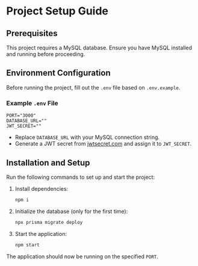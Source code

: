 # Project Setup Guide

## Prerequisites

This project requires a MySQL database. Ensure you have MySQL installed and running before proceeding.

## Environment Configuration

Before running the project, fill out the `.env` file based on `.env.example`.

### Example `.env` File

```
PORT="3000"
DATABASE_URL=""
JWT_SECRET=""
```

- Replace `DATABASE_URL` with your MySQL connection string.
- Generate a JWT secret from [jwtsecret.com](https://jwtsecret.com/generate) and assign it to `JWT_SECRET`.

## Installation and Setup

Run the following commands to set up and start the project:

1. Install dependencies:

   ```sh
   npm i
   ```

2. Initialize the database (only for the first time):

   ```sh
   npx prisma migrate deploy
   ```

3. Start the application:
   ```sh
   npm start
   ```

The application should now be running on the specified `PORT`.
